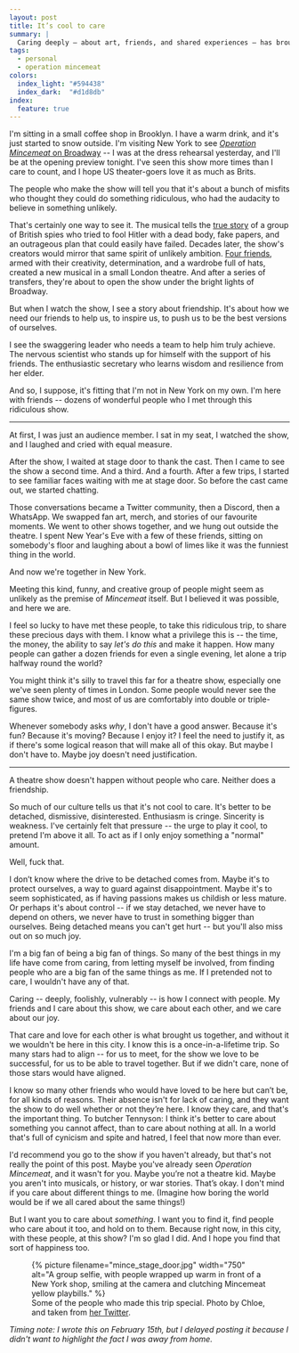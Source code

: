 ```yaml
---
layout: post
title: It’s cool to care
summary: |
  Caring deeply – about art, friends, and shared experiences – has brought me so much joy in my life.
tags:
  - personal
  - operation mincemeat
colors:
  index_light: "#594438"
  index_dark:  "#d1d8db"
index:
  feature: true
---
```

I'm sitting in a small coffee shop in Brooklyn.
I have a warm drink, and it's just started to snow outside.
I'm visiting New York to see [*Operation Mincemeat* on Broadway][oppy_mince] -- I was at the dress rehearsal yesterday, and I'll be at the opening preview tonight.
I've seen this show more times than I care to count, and I hope US theater-goers love it as much as Brits.

The people who make the show will tell you that it's about a bunch of misfits who thought they could do something ridiculous, who had the audacity to believe in something unlikely.

That's certainly one way to see it.
The musical tells the [true story] of a group of British spies who tried to fool Hitler with a dead body, fake papers, and an outrageous plan that could easily have failed.
Decades later, the show's creators would mirror that same spirit of unlikely ambition.
[Four friends][SpitLip], armed with their creativity, determination, and a wardrobe full of hats, created a new musical in a small London theatre.
And after a series of transfers, they're about to open the show under the bright lights of Broadway.

But when I watch the show, I see a story about friendship.
It's about how we need our friends to help us, to inspire us, to push us to be the best versions of ourselves.

I see the swaggering leader who needs a team to help him truly achieve.
The nervous scientist who stands up for himself with the support of his friends.
The enthusiastic secretary who learns wisdom and resilience from her elder.

And so, I suppose, it's fitting that I'm not in New York on my own.
I'm here with friends -- dozens of wonderful people who I met through this ridiculous show.

[oppy_mince]: https://operationbroadway.com
[true story]: https://en.wikipedia.org/wiki/Operation_Mincemeat
[SpitLip]: https://www.spitlip.uk/

---

At first, I was just an audience member.
I sat in my seat, I watched the show, and I laughed and cried with equal measure.

After the show, I waited at stage door to thank the cast.
Then I came to see the show a second time.
And a third.
And a fourth.
After a few trips, I started to see familiar faces waiting with me at stage door.
So before the cast came out, we started chatting.

Those conversations became a Twitter community, then a Discord, then a WhatsApp.
We swapped fan art, merch, and stories of our favourite moments.
We went to other shows together, and we hung out outside the theatre.
I spent New Year's Eve with a few of these friends, sitting on somebody's floor and laughing about a bowl of limes like it was the funniest thing in the world.

And now we're together in New York.

Meeting this kind, funny, and creative group of people might seem as unlikely as the premise of *Mincemeat* itself.
But I believed it was possible, and here we are.

I feel so lucky to have met these people, to take this ridiculous trip, to share these precious days with them.
I know what a privilege this is -- the time, the money, the ability to say *let's do this* and make it happen.
How many people can gather a dozen friends for even a single evening, let alone a trip halfway round the world?

You might think it's silly to travel this far for a theatre show, especially one we've seen plenty of times in London.
Some people would never see the same show twice, and most of us are comfortably into double or triple-figures.

Whenever somebody asks *why*, I don't have a good answer.
Because it's fun?
Because it's moving?
Because I enjoy it?
I feel the need to justify it, as if there's some logical reason that will make all of this okay.
But maybe I don't have to.
Maybe joy doesn't need justification.

---

A theatre show doesn't happen without people who care.
Neither does a friendship.

So much of our culture tells us that it's not cool to care.
It's better to be detached, dismissive, disinterested.
Enthusiasm is cringe.
Sincerity is weakness.
I've certainly felt that pressure -- the urge to play it cool, to pretend I'm above it all.
To act as if I only enjoy something a "normal" amount.

Well, fuck that.

I don’t know where the drive to be detached comes from.
Maybe it's to protect ourselves, a way to guard against disappointment.
Maybe it's to seem sophisticated, as if having passions makes us childish or less mature.
Or perhaps it's about control -- if we stay detached, we never have to depend on others, we never have to trust in something bigger than ourselves.
Being detached means you can't get hurt -- but you'll also miss out on so much joy.

I'm a big fan of being a big fan of things.
So many of the best things in my life have come from caring, from letting myself be involved, from finding people who are a big fan of the same things as me.
If I pretended not to care, I wouldn't have any of that.

Caring -- deeply, foolishly, vulnerably -- is how I connect with people.
My friends and I care about this show, we care about each other, and we care about our joy.

That care and love for each other is what brought us together, and without it we wouldn't be here in this city.
I know this is a once-in-a-lifetime trip.
So many stars had to align -- for us to meet, for the show we love to be successful, for us to be able to travel together.
But if we didn't care, none of those stars would have aligned.

I know so many other friends who would have loved to be here but can’t be, for all kinds of reasons.
Their absence isn't for lack of caring, and they want the show to do well whether or not they’re here.
I know they care, and that's the important thing.
To butcher Tennyson: I think it's better to care about something you cannot affect, than to care about nothing at all.
In a world that's full of cynicism and spite and hatred, I feel that now more than ever.

I'd recommend you go to the show if you haven't already, but that's not really the point of this post.
Maybe you've already seen *Operation Mincemeat*, and it wasn't for you.
Maybe you’re not a theatre kid.
Maybe you aren't into musicals, or history, or war stories.
That’s okay.
I don't mind if you care about different things to me.
(Imagine how boring the world would be if we all cared about the same things!)

But I want you to care about *something*.
I want you to find it, find people who care about it too, and hold on to them.
Because right now, in this city, with these people, at this show?
I'm so glad I did.
And I hope you find that sort of happiness too.

<figure>
  {%
    picture
    filename="mince_stage_door.jpg"
    width="750"
    alt="A group selfie, with people wrapped up warm in front of a New York shop, smiling at the camera and clutching Mincemeat yellow playbills."
  %}
  <figcaption>
    Some of the people who made this trip special.
    Photo by Chloe, and taken from <a href="https://x.com/chlxe29/status/1892079101873140102">her Twitter</a>.
  </figcaption>
</figure>

*Timing note: I wrote this on February 15th, but I delayed posting it because I didn't want to highlight the fact I was away from home.*
